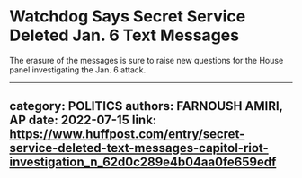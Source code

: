 # Watchdog Says Secret Service Deleted Jan. 6 Text Messages

The erasure of the messages is sure to raise new questions for the House panel investigating the Jan. 6 attack.

---
category: POLITICS
authors: FARNOUSH AMIRI, AP
date: 2022-07-15
link: https://www.huffpost.com/entry/secret-service-deleted-text-messages-capitol-riot-investigation_n_62d0c289e4b04aa0fe659edf
---
